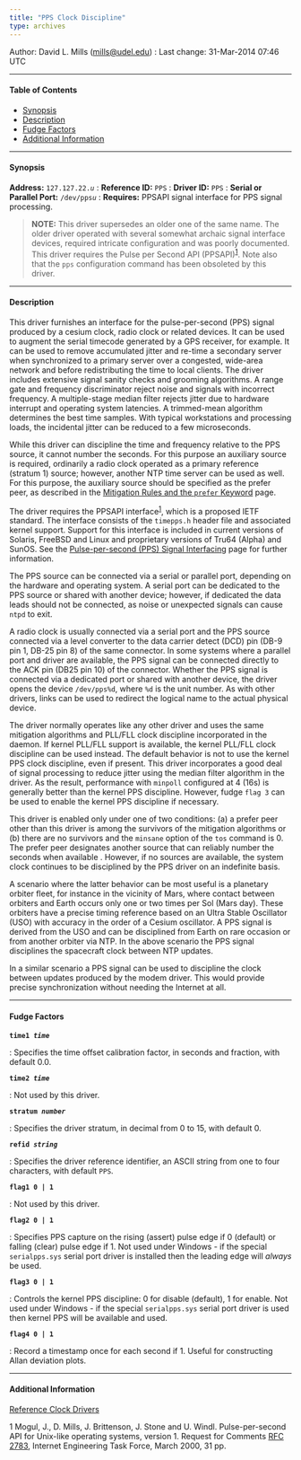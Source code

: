 ```yaml
---
title: "PPS Clock Discipline"
type: archives
---
```


Author: David L. Mills (mills@udel.edu)
: Last change: 31-Mar-2014 07:46 UTC

* * *

#### Table of Contents

*   [Synopsis](/documentation/drivers/driver22/#synopsis)
*   [Description](/documentation/drivers/driver22/#description)
*   [Fudge Factors](/documentation/drivers/driver22/#fudge-factors)
*   [Additional Information](/documentation/drivers/driver22/#additional-information)

* * *

#### Synopsis

**Address:** <code>127.127.22._u_</code>
: **Reference ID:** `PPS`
: **Driver ID:** `PPS`
: **Serial or Parallel Port:** <code>/dev/pps*u*</code>
: **Requires:** PPSAPI signal interface for PPS signal processing.

> **NOTE:** This driver supersedes an older one of the same name. The older driver operated with several somewhat archaic signal interface devices, required intricate configuration and was poorly documented. This driver requires the Pulse per Second API (PPSAPI)<sup>[1](#myfootnote1)</sup>. Note also that the `pps` configuration command has been obsoleted by this driver.

* * *

#### Description

This driver furnishes an interface for the pulse-per-second (PPS) signal produced by a cesium clock, radio clock or related devices. It can be used to augment the serial timecode generated by a GPS receiver, for example. It can be used to remove accumulated jitter and re-time a secondary server when synchronized to a primary server over a congested, wide-area network and before redistributing the time to local clients. The driver includes extensive signal sanity checks and grooming algorithms. A range gate and frequency discriminator reject noise and signals with incorrect frequency. A multiple-stage median filter rejects jitter due to hardware interrupt and operating system latencies. A trimmed-mean algorithm determines the best time samples. With typical workstations and processing loads, the incidental jitter can be reduced to a few microseconds.

While this driver can discipline the time and frequency relative to the PPS source, it cannot number the seconds. For this purpose an auxiliary source is required, ordinarily a radio clock operated as a primary reference (stratum 1) source; however, another NTP time server can be used as well. For this purpose, the auxiliary source should be specified as the prefer peer, as described in the [Mitigation Rules and the `prefer` Keyword](/documentation/4.2.8-series/prefer/) page.

The driver requires the PPSAPI interface<sup>[1](#myfootnote1)</sup>, which is a proposed IETF standard. The interface consists of the `timepps.h` header file and associated kernel support. Support for this interface is included in current versions of Solaris, FreeBSD and Linux and proprietary versions of Tru64 (Alpha) and SunOS. See the [Pulse-per-second (PPS) Signal Interfacing](/documentation/4.2.8-series/pps/) page for further information.

The PPS source can be connected via a serial or parallel port, depending on the hardware and operating system. A serial port can be dedicated to the PPS source or shared with another device; however, if dedicated the data leads should not be connected, as noise or unexpected signals can cause `ntpd` to exit.

A radio clock is usually connected via a serial port and the PPS source connected via a level converter to the data carrier detect (DCD) pin (DB-9 pin 1, DB-25 pin 8) of the same connector. In some systems where a parallel port and driver are available, the PPS signal can be connected directly to the ACK pin (DB25 pin 10) of the connector. Whether the PPS signal is connected via a dedicated port or shared with another device, the driver opens the device `/dev/pps%d`, where `%d` is the unit number. As with other drivers, links can be used to redirect the logical name to the actual physical device.

The driver normally operates like any other driver and uses the same mitigation algorithms and PLL/FLL clock discipline incorporated in the daemon. If kernel PLL/FLL support is available, the kernel PLL/FLL clock discipline can be used instead. The default behavior is not to use the kernel PPS clock discipline, even if present. This driver incorporates a good deal of signal processing to reduce jitter using the median filter algorithm in the driver. As the result, performance with `minpoll` configured at 4 (16s) is generally better than the kernel PPS discipline. However, fudge `flag 3` can be used to enable the kernel PPS discipline if necessary.

This driver is enabled only under one of two conditions: (a) a prefer peer other than this driver is among the survivors of the mitigation algorithms or (b) there are no survivors and the `minsane` option of the `tos` command is 0. The prefer peer designates another source that can reliably number the seconds when available . However, if no sources are available, the system clock continues to be disciplined by the PPS driver on an indefinite basis.

A scenario where the latter behavior can be most useful is a planetary orbiter fleet, for instance in the vicinity of Mars, where contact between orbiters and Earth occurs only one or two times per Sol (Mars day). These orbiters have a precise timing reference based on an Ultra Stable Oscillator (USO) with accuracy in the order of a Cesium oscillator. A PPS signal is derived from the USO and can be disciplined from Earth on rare occasion or from another orbiter via NTP. In the above scenario the PPS signal disciplines the spacecraft clock between NTP updates.

In a similar scenario a PPS signal can be used to discipline the clock between updates produced by the modem driver. This would provide precise synchronization without needing the Internet at all.

* * *

#### Fudge Factors

<code>**time1 _time_**</code>

: Specifies the time offset calibration factor, in seconds and fraction, with default 0.0.

<code>**time2 _time_**</code>

: Not used by this driver.

<code>**stratum _number_**</code>

: Specifies the driver stratum, in decimal from 0 to 15, with default 0.

<code>**refid _string_**</code>

: Specifies the driver reference identifier, an ASCII string from one to four characters, with default `PPS`.

<code>**flag1 0 | 1**</code>

: Not used by this driver.

<code>**flag2 0 | 1**</code>

: Specifies PPS capture on the rising (assert) pulse edge if 0 (default) or falling (clear) pulse edge if 1. Not used under Windows - if the special `serialpps.sys` serial port driver is installed then the leading edge will _always_ be used.

<code>**flag3 0 | 1**</code>

: Controls the kernel PPS discipline: 0 for disable (default), 1 for enable. Not used under Windows - if the special `serialpps.sys` serial port driver is used then kernel PPS will be available and used.

<code>**flag4 0 | 1**</code>

: Record a timestamp once for each second if 1. Useful for constructing Allan deviation plots.

* * *

#### Additional Information

[Reference Clock Drivers](/documentation/4.2.8-series/refclock/)

<a name="myfootnote1">1</a>  Mogul, J., D. Mills, J. Brittenson, J. Stone and U. Windl. Pulse-per-second API for Unix-like operating systems, version 1. Request for Comments [RFC 2783](/reflib/rfc/rfc2783.txt), Internet Engineering Task Force, March 2000, 31 pp.
